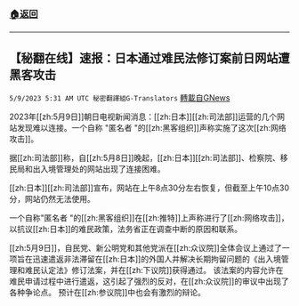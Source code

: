 ###  [:house:返回](README.md)
---


## 【秘翻在线】速报：日本通过难民法修订案前日网站遭黑客攻击
`5/9/2023 5:31 AM UTC 秘密翻譯組G-Translators` [轉載自GNews](https://gnews.org/articles/1285566)

         

2023年[[zh:5月9日]]朝日电视新闻消息：[[zh:日本]][[zh:司法部]]运营的几个网站发现难以连接。一个自称 "匿名者 "的[[zh:黑客组织]]声称实施了这次[[zh:网络攻击]]。

据[[zh:司法部]]称，自[[zh:5月8日]]晚起，[[zh:日本]][[zh:司法部]]、检察院、移民局和出入境管理处的网站出现了连接困难。

[[zh:日本]][[zh:司法部]]宣布，网站在上午8点30分左右恢复，但截至上午10点30分，网站仍然无法使用。

一个自称"匿名者 "的[[zh:黑客组织]]在[[zh:推特]]上声称进行了[[zh:网络攻击]]，以抗议[[zh:日本]]的难民政策，法务省正在调查中断的原因和联系。

[[zh:5月9日]]，自民党、新公明党和其他党派在[[zh:众议院]]全体会议上通过了一项旨在迅速遣返非法滞留在[[zh:日本]]的外国人并解决长期拘留问题的《出入境管理和难民认定法》修订法案，并在[[zh:下议院]]获得通过。 该法案的内容允许在难民申请过程中进行遣返，这引起了强烈的反对，在[[zh:众议院]]的审议中出现了各种争论点。 预计在[[zh:参议院]]中也会有激烈的辩论。
